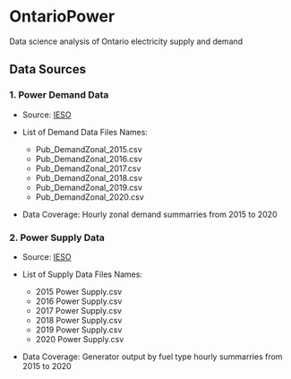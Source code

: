 # OntarioPower
Data science analysis of Ontario electricity supply and demand

## Data Sources

### 1. Power Demand Data

- Source: [IESO](http://reports.ieso.ca/public/DemandZonal/)

- List of Demand Data Files Names:
  - Pub_DemandZonal_2015.csv
  - Pub_DemandZonal_2016.csv
  - Pub_DemandZonal_2017.csv
  - Pub_DemandZonal_2018.csv
  - Pub_DemandZonal_2019.csv
  - Pub_DemandZonal_2020.csv

- Data Coverage: Hourly zonal demand summarries from 2015 to 2020

### 2. Power Supply Data

- Source: [IESO](http://reports.ieso.ca/public/GenOutputbyFuelHourly/)

- List of Supply Data Files Names:
  - 2015 Power Supply.csv
  - 2016 Power Supply.csv
  - 2017 Power Supply.csv
  - 2018 Power Supply.csv
  - 2019 Power Supply.csv
  - 2020 Power Supply.csv

- Data Coverage: Generator output by fuel type hourly summarries from 2015 to 2020





